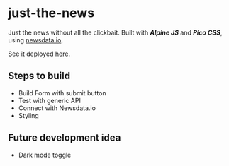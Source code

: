 # just-the-news

Just the news without all the clickbait. Built with **_Alpine JS_** and **_Pico CSS_**, using [newsdata.io](https://newsdata.io).

See it deployed [here](https://devapalasingam.github.io/just-the-news/).

## Steps to build

- Build Form with submit button
- Test with generic API
- Connect with Newsdata.io
- Styling

## Future development idea

- Dark mode toggle
